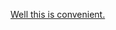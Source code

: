 ---
layout: post
wordpress_id: 1009
wordpress_url: http://noesbueno.com/archives/1009
date: '2011-02-14 22:00:02 -0600'
date_gmt: '2011-02-15 03:00:02 -0600'
body: |
  <p><a href="http://www.whatevs.net/post/3300206945">Well this is convenient.</a></p>
---